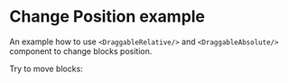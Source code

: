 # Change Position example

An example how to use `<DraggableRelative/>` and `<DraggableAbsolute/>` component to change blocks position.

Try to move blocks: